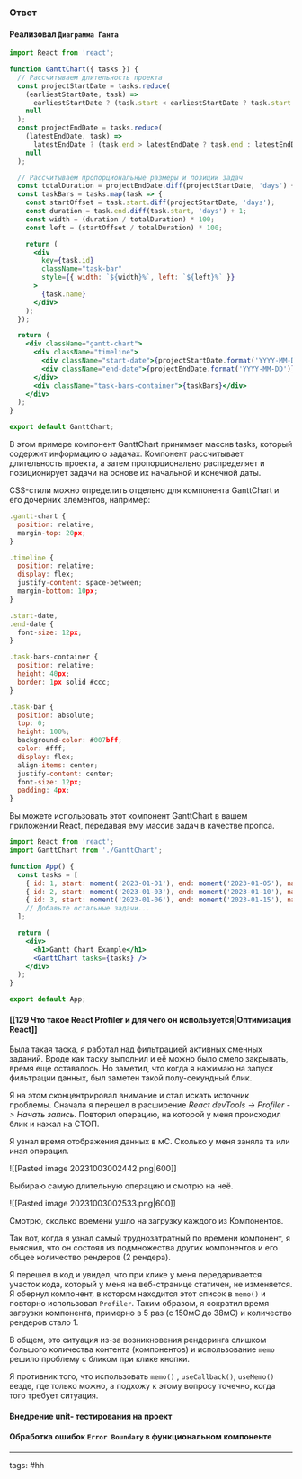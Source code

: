 ### Ответ

#### Реализовал `Диаграмма Ганта`

```jsx
import React from 'react';

function GanttChart({ tasks }) {
  // Рассчитываем длительность проекта
  const projectStartDate = tasks.reduce(
    (earliestStartDate, task) =>
      earliestStartDate ? (task.start < earliestStartDate ? task.start : earliestStartDate) : task.start,
    null
  );
  const projectEndDate = tasks.reduce(
    (latestEndDate, task) =>
      latestEndDate ? (task.end > latestEndDate ? task.end : latestEndDate) : task.end,
    null
  );

  // Рассчитываем пропорциональные размеры и позиции задач
  const totalDuration = projectEndDate.diff(projectStartDate, 'days') + 1;
  const taskBars = tasks.map(task => {
    const startOffset = task.start.diff(projectStartDate, 'days');
    const duration = task.end.diff(task.start, 'days') + 1;
    const width = (duration / totalDuration) * 100;
    const left = (startOffset / totalDuration) * 100;

    return (
      <div
        key={task.id}
        className="task-bar"
        style={{ width: `${width}%`, left: `${left}%` }}
      >
        {task.name}
      </div>
    );
  });

  return (
    <div className="gantt-chart">
      <div className="timeline">
        <div className="start-date">{projectStartDate.format('YYYY-MM-DD')}</div>
        <div className="end-date">{projectEndDate.format('YYYY-MM-DD')}</div>
      </div>
      <div className="task-bars-container">{taskBars}</div>
    </div>
  );
}

export default GanttChart;
```

В этом примере компонент GanttChart принимает массив tasks, который содержит информацию о задачах. Компонент рассчитывает длительность проекта, а затем пропорционально распределяет и позиционирует задачи на основе их начальной и конечной даты.

CSS-стили можно определить отдельно для компонента GanttChart и его дочерних элементов, например:

```jsx
.gantt-chart {
  position: relative;
  margin-top: 20px;
}

.timeline {
  position: relative;
  display: flex;
  justify-content: space-between;
  margin-bottom: 10px;
}

.start-date,
.end-date {
  font-size: 12px;
}

.task-bars-container {
  position: relative;
  height: 40px;
  border: 1px solid #ccc;
}

.task-bar {
  position: absolute;
  top: 0;
  height: 100%;
  background-color: #007bff;
  color: #fff;
  display: flex;
  align-items: center;
  justify-content: center;
  font-size: 12px;
  padding: 4px;
}
```

Вы можете использовать этот компонент GanttChart в вашем приложении React, передавая ему массив задач в качестве пропса.

```jsx
import React from 'react';
import GanttChart from './GanttChart';

function App() {
  const tasks = [
    { id: 1, start: moment('2023-01-01'), end: moment('2023-01-05'), name: 'Task 1' },
    { id: 2, start: moment('2023-01-03'), end: moment('2023-01-10'), name: 'Task 2' },
    { id: 3, start: moment('2023-01-06'), end: moment('2023-01-15'), name: 'Task 3' },
    // Добавьте остальные задачи...
  ];

  return (
    <div>
      <h1>Gantt Chart Example</h1>
      <GanttChart tasks={tasks} />
    </div>
  );
}

export default App;
```

#### [[129 Что такое React Profiler и для чего он используется|Оптимизация React]]

Была такая таска, я работал над фильтрацией активных сменных заданий. Вроде как таску выполнил и её можно было смело закрывать, время еще оставалось. Но заметил, что когда я нажимаю на запуск фильтрации данных, был заметен такой полу-секундный блик.

Я на этом сконцентрировал внимание и стал искать источник проблемы. Сначала я перешел в расширение *React devTools -> Profiler -> Начать запись.* Повторил операцию, на которой у меня происходил блик и нажал на СТОП.

Я узнал время отображения данных в мС. Сколько у меня заняла та или иная операция.

![[Pasted image 20231003002442.png|600]]

Выбираю самую длительную операцию и смотрю на неё.

![[Pasted image 20231003002533.png|600]]

Смотрю, сколько времени ушло на загрузку каждого из Компонентов.

Так вот, когда я узнал самый труднозатратный по времени компонент, я выяснил, что он состоял из подмножества других компонентов и его общее количество рендеров (2 рендера).

Я перешел в код и увидел, что при клике у меня передаривается участок кода, который у меня на веб-странице статичен, не изменяется. Я обернул компонент, в котором находится этот список в `memo()` и повторно использовал `Profiler`. Таким образом, я сократил время загрузки компонента, примерно в 5 раз (с 150мС до 38мС) и количество рендеров стало 1.

В общем, это ситуация из-за возникновения рендеринга слишком большого количества контента (компонентов) и использование `memo` решило проблему с бликом при клике кнопки.

Я противник того, что использовать `memo()` , `useCallback()`, `useMemo()` везде, где только можно, а подхожу к этому вопросу точечно, когда того требует ситуация.

#### Внедрение unit- тестирования на проект

#### Обработка ошибок `Error Boundary` в функциональном компоненте



___
tags: #hh